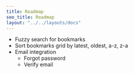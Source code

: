 ```yaml
---
title: Roadmap
seo_title: Roadmap
layout: "../../layouts/docs"
---
```


- Fuzzy search for bookmarks
- Sort bookmarks grid by latest, oldest, a-z, z-a
- Email integration
  - Forgot password
  - Verify email

